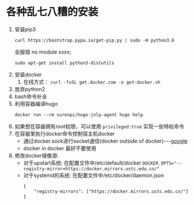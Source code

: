 # 各种乱七八糟的安装

1. 安装pip3
    ```
    curl https://bootstrap.pypa.io/get-pip.py | sudo -H python3.6
    ```
    会报错 no module xxxx;
    ```
    sudo apt-get install python3-distutils 
    ```
2. 安装docker 
    1. 在线方式： 
    ```curl -fsSL get.docker.com -o get-docker.sh```
3. 放弃python2
4. bash命令补全
5. 利用容器编译hugo
    ```
    docker run --rm surenpi/hugo-jnlp-agent hugo help
    ```
6. 如果想在容器拥有root权限，可以使用 
    ```privileged:true```
    实现一些特权命令
7. 在容器里执行docker命令控制宿主机docker
    - 通过docker.sock进行socket通信(docker outside of docker)---[google](https://blog.nestybox.com/2019/09/29/jenkins.html)
    - docker in docker 最好不要使用
8. 修改docker镜像源:
    - 对于upstart系统:
        在配置文件中/etc/default/docker
        ```DOCKER_OPTS="--registry-mirror=https://docker.mirrors.ustc.edu.cn/" ```
    - 对于systemd的系统:
        在配置文件中/etc/docker/daemon.json
        ```
        {
            "registry-mirrors": ["https://docker.mirrors.ustc.edu.cn/"]
        }
        ```

     
    
        